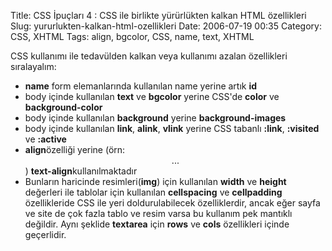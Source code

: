 Title: CSS İpuçları  4 : CSS ile birlikte yürürlükten kalkan HTML özellikleri
Slug: yururlukten-kalkan-html-ozellikleri
Date: 2006-07-19 00:35
Category: CSS, XHTML
Tags: align, bgcolor, CSS, name, text, XHTML

CSS kullanımı ile tedavülden kalkan veya kullanımı azalan özellikleri
sıralayalım:

-   **name** form elemanlarında kullanılan name yerine artık **id**
-   body içinde kullanılan **text** ve **bgcolor** yerine CSS'de
    **color** ve **background-color**
-   body içinde kullanılan **background** yerine **background-images**
-   body içinde kullanılan **link**, **alink**, **vlink** yerine CSS
    tabanlı **:link**, **:visited** ve **:active**
-   **align**özelliği yerine (örn:<div align="center">...</div>)
    **text-align**kullanılmaktadır
-   Bunların haricinde resimleri(**img**) için kullanılan **width** ve
    **height** değerleri ile tablolar için kullanılan **cellspacing** ve
    **cellpadding** özellikleride CSS ile yeri doldurulabilecek
    özelliklerdir, ancak eğer sayfa ve site de çok fazla tablo ve resim
    varsa bu kullanım pek mantıklı değildir. Aynı şeklide **textarea**
    için **rows** ve **cols** özellikleri içinde geçerlidir.

